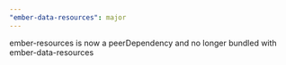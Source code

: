 ```yaml
---
"ember-data-resources": major
---
```


ember-resources is now a peerDependency and no longer bundled with ember-data-resources
